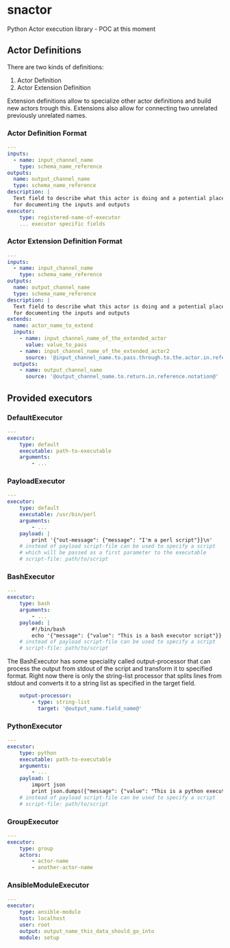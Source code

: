 # snactor
Python Actor execution library - POC at this moment


## Actor Definitions

There are two kinds of definitions:

1. Actor Definition
2. Actor Extension Definition

Extension definitions allow to specialize other actor definitions
and build new actors trough this. Extensions also allow for connecting
two unrelated previously unrelated names.

### Actor Definition Format

```yaml
---
inputs:
  - name: input_channel_name
    type: schema_name_reference
outputs:
  name: output_channel_name
  type: schema_name_reference
description: |
  Text field to describe what this actor is doing and a potential place
  for documenting the inputs and outputs
executor:
    type: registered-name-of-executor
    ... executor specific fields
```

### Actor Extension Definition Format

```yaml
---
inputs:
  - name: input_channel_name
    type: schema_name_reference
outputs:
  name: output_channel_name
  type: schema_name_reference
description: |
  Text field to describe what this actor is doing and a potential place
  for documenting the inputs and outputs
extends:
  name: actor_name_to_extend
  inputs:
    - name: input_channel_name_of_the_extended_actor
      value: value_to_pass
    - name: input_channel_name_of_the_extended_actor2
      source: '@input_channel_name.to.pass.through.to.the.actor.in.reference.notation@'
  outputs:
    - name: output_channel_name
      source: '@output_channel_name.to.return.in.reference.notation@'

```


## Provided executors
### DefaultExecutor
```yaml
---
executor:
    type: default
    executable: path-to-executable
    arguments:
        - ...
```


### PayloadExecutor
```yaml
---
executor:
    type: default
    executable: /usr/bin/perl
    arguments:
        - ...
    payload: |
        print '{"out-message": {"message": "I'm a perl script"}}\n'
    # instead of payload script-file can be used to specify a script
    # which will be passed as a first parameter to the executable
    # script-file: path/to/script
```

### BashExecutor
```yaml
---
executor:
    type: bash
    arguments:
        - ...
    payload: |
        #!/bin/bash
        echo '{"message": {"value": "This is a bash executor script"}}'
    # instead of payload script-file can be used to specify a script
    # script-file: path/to/script
```

The BashExecutor has some speciality called output-processor that can process
the output from stdout of the script and transform it to specified format.
Right now there is only the string-list processor that splits lines from stdout and
converts it to a string list as specified in the target field.
```yaml
    output-processor:
        - type: string-list
          target: '@output_name.field_name@'
```

### PythonExecutor
```yaml
---
executor:
    type: python
    executable: path-to-executable
    arguments:
        - ...
    payload: |
        import json
        print json.dumps({"message": {"value": "This is a python executor script"}})
    # instead of payload script-file can be used to specify a script
    # script-file: path/to/script
```

### GroupExecutor
```yaml
---
executor:
    type: group
    actors:
        - actor-name
        - another-actor-name
```

### AnsibleModuleExecutor
```yaml
---
executor:
    type: ansible-module
    host: localhost
    user: root
    output: output_name_this_data_should_go_into
    module: setup
```

